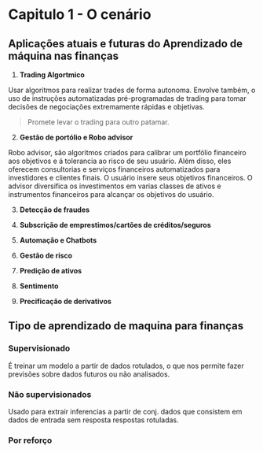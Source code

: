 # Capitulo 1 - O cenário

## Aplicações atuais e futuras do Aprendizado de máquina nas finanças

1. **Trading Algortmico**

Usar algoritmos para realizar trades de forma autonoma. Envolve também, o uso de instruções automatizadas pré-programadas de trading para tomar decisões de negociações extremamente rápidas e objetivas.
> Promete levar o trading para outro patamar.

2. **Gestão de portólio e Robo advisor**

Robo advisor, são algoritmos criados para calibrar um portfólio financeiro aos objetivos e á tolerancia ao risco de seu usuário. Além disso, eles oferecem consultorias e serviços financeiros automatizados para investidores e clientes finais.
O usuário insere seus objetivos financeiros. O advisor diversifica os investimentos em varias classes de ativos e instrumentos financeiros para alcançar os objetivos do usuário.

3. **Detecção de fraudes**

4. **Subscrição de emprestimos/cartões de créditos/seguros**

5. **Automação e Chatbots**

6. **Gestão de risco**

7. **Predição de ativos**

8. **Sentimento**

7. **Precificação de derivativos**


## Tipo de aprendizado de maquina para finanças

### Supervisionado

É treinar um modelo a partir de dados rotulados, o que nos permite  fazer previsões sobre dados futuros ou não analisados.

### Não supervisionados

Usado para extrair inferencias a partir de conj. dados que consistem em dados de entrada sem resposta respostas rotuladas.

### Por reforço